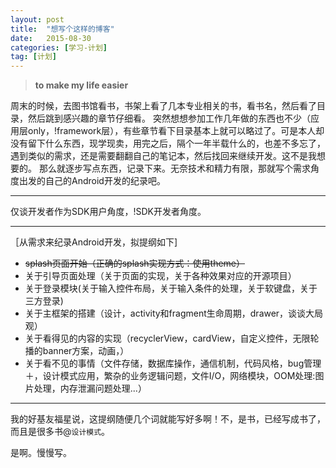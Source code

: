 ```yaml
---
layout: post
title:  "想写个这样的博客"
date:   2015-08-30 
categories: [学习-计划]
tag: [计划]
---
```

>  **to make my life easier** 




周末的时候，去图书馆看书，书架上看了几本专业相关的书，看书名，然后看了目录，然后跳到感兴趣的章节仔细看。
突然想想参加工作几年做的东西也不少（应用层only，!framework层），有些章节看下目录基本上就可以略过了。可是本人却没有留下什么东西，现学现卖，用完之后，隔个一年半载什么的，也差不多忘了，遇到类似的需求，还是需要翻翻自己的笔记本，然后找回来继续开发。这不是我想要的。
那么就逐步写点东西，记录下来。无奈技术和精力有限，那就写个需求角度出发的自己的Android开发的纪录吧。

---

仅谈开发者作为SDK用户角度，!SDK开发者角度。

-----

［从需求来纪录Android开发，拟提纲如下]

- <s>splash页面开始（正确的splash实现方式：使用theme）</s>
- 关于引导页面处理（关于页面的实现，关于各种效果对应的开源项目）
- 关于登录模块(关于输入控件布局，关于输入条件的处理，关于软键盘，关于三方登录)
- 关于主框架的搭建（设计，activity和fragment生命周期，drawer，谈谈大局观）
- 关于看得见的内容的实现（recyclerView，cardView，自定义控件，无限轮播的banner方案，动画，）
- 关于看不见的事情（文件存储，数据库操作，通信机制，代码风格，bug管理＋，设计模式应用，繁杂的业务逻辑问题，文件I/O，网络模块，OOM处理:图片处理，内存泄漏问题处理...）

------
我的好基友福星说，这提纲随便几个词就能写好多啊！不，是书，已经写成书了，而且是很多书@`设计模式`。

是啊。慢慢写。
 



